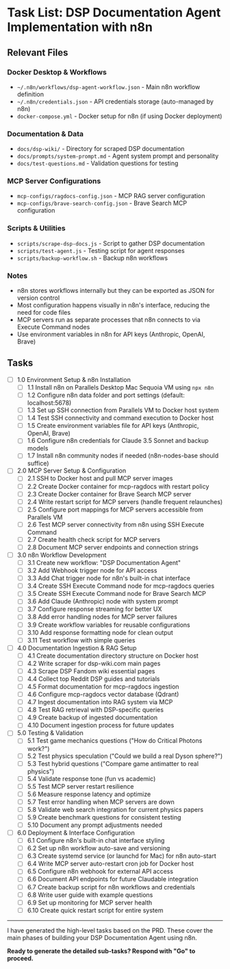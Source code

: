 # Task List: DSP Documentation Agent Implementation with n8n

## Relevant Files

### Docker Desktop & Workflows
- `~/.n8n/workflows/dsp-agent-workflow.json` - Main n8n workflow definition
- `~/.n8n/credentials.json` - API credentials storage (auto-managed by n8n)
- `docker-compose.yml` - Docker setup for n8n (if using Docker deployment)

### Documentation & Data
- `docs/dsp-wiki/` - Directory for scraped DSP documentation
- `docs/prompts/system-prompt.md` - Agent system prompt and personality
- `docs/test-questions.md` - Validation questions for testing

### MCP Server Configurations
- `mcp-configs/ragdocs-config.json` - MCP RAG server configuration
- `mcp-configs/brave-search-config.json` - Brave Search MCP configuration

### Scripts & Utilities
- `scripts/scrape-dsp-docs.js` - Script to gather DSP documentation
- `scripts/test-agent.js` - Testing script for agent responses
- `scripts/backup-workflow.sh` - Backup n8n workflows

### Notes

- n8n stores workflows internally but they can be exported as JSON for version control
- Most configuration happens visually in n8n's interface, reducing the need for code files
- MCP servers run as separate processes that n8n connects to via Execute Command nodes
- Use environment variables in n8n for API keys (Anthropic, OpenAI, Brave)

## Tasks

- [ ] 1.0 Environment Setup & n8n Installation
  - [ ] 1.1 Install n8n on Parallels Desktop Mac Sequoia VM using `npx n8n`
  - [ ] 1.2 Configure n8n data folder and port settings (default: localhost:5678)
  - [ ] 1.3 Set up SSH connection from Parallels VM to Docker host system
  - [ ] 1.4 Test SSH connectivity and command execution to Docker host
  - [ ] 1.5 Create environment variables file for API keys (Anthropic, OpenAI, Brave)
  - [ ] 1.6 Configure n8n credentials for Claude 3.5 Sonnet and backup models
  - [ ] 1.7 Install n8n community nodes if needed (n8n-nodes-base should suffice)

- [ ] 2.0 MCP Server Setup & Configuration
  - [ ] 2.1 SSH to Docker host and pull MCP server images
  - [ ] 2.2 Create Docker container for mcp-ragdocs with restart policy
  - [ ] 2.3 Create Docker container for Brave Search MCP server
  - [ ] 2.4 Write restart script for MCP servers (handle frequent relaunches)
  - [ ] 2.5 Configure port mappings for MCP servers accessible from Parallels VM
  - [ ] 2.6 Test MCP server connectivity from n8n using SSH Execute Command
  - [ ] 2.7 Create health check script for MCP servers
  - [ ] 2.8 Document MCP server endpoints and connection strings

- [ ] 3.0 n8n Workflow Development
  - [ ] 3.1 Create new workflow: "DSP Documentation Agent"
  - [ ] 3.2 Add Webhook trigger node for API access
  - [ ] 3.3 Add Chat trigger node for n8n's built-in chat interface
  - [ ] 3.4 Create SSH Execute Command node for mcp-ragdocs queries
  - [ ] 3.5 Create SSH Execute Command node for Brave Search MCP
  - [ ] 3.6 Add Claude (Anthropic) node with system prompt
  - [ ] 3.7 Configure response streaming for better UX
  - [ ] 3.8 Add error handling nodes for MCP server failures
  - [ ] 3.9 Create workflow variables for reusable configurations
  - [ ] 3.10 Add response formatting node for clean output
  - [ ] 3.11 Test workflow with simple queries

- [ ] 4.0 Documentation Ingestion & RAG Setup
  - [ ] 4.1 Create documentation directory structure on Docker host
  - [ ] 4.2 Write scraper for dsp-wiki.com main pages
  - [ ] 4.3 Scrape DSP Fandom wiki essential pages
  - [ ] 4.4 Collect top Reddit DSP guides and tutorials
  - [ ] 4.5 Format documentation for mcp-ragdocs ingestion
  - [ ] 4.6 Configure mcp-ragdocs vector database (Qdrant)
  - [ ] 4.7 Ingest documentation into RAG system via MCP
  - [ ] 4.8 Test RAG retrieval with DSP-specific queries
  - [ ] 4.9 Create backup of ingested documentation
  - [ ] 4.10 Document ingestion process for future updates

- [ ] 5.0 Testing & Validation
  - [ ] 5.1 Test game mechanics questions ("How do Critical Photons work?")
  - [ ] 5.2 Test physics speculation ("Could we build a real Dyson sphere?")
  - [ ] 5.3 Test hybrid questions ("Compare game antimatter to real physics")
  - [ ] 5.4 Validate response tone (fun vs academic)
  - [ ] 5.5 Test MCP server restart resilience
  - [ ] 5.6 Measure response latency and optimize
  - [ ] 5.7 Test error handling when MCP servers are down
  - [ ] 5.8 Validate web search integration for current physics papers
  - [ ] 5.9 Create benchmark questions for consistent testing
  - [ ] 5.10 Document any prompt adjustments needed

- [ ] 6.0 Deployment & Interface Configuration
  - [ ] 6.1 Configure n8n's built-in chat interface styling
  - [ ] 6.2 Set up n8n workflow auto-save and versioning
  - [ ] 6.3 Create systemd service (or launchd for Mac) for n8n auto-start
  - [ ] 6.4 Write MCP server auto-restart cron job for Docker host
  - [ ] 6.5 Configure n8n webhook for external API access
  - [ ] 6.6 Document API endpoints for future Claudable integration
  - [ ] 6.7 Create backup script for n8n workflows and credentials
  - [ ] 6.8 Write user guide with example questions
  - [ ] 6.9 Set up monitoring for MCP server health
  - [ ] 6.10 Create quick restart script for entire system

---

I have generated the high-level tasks based on the PRD. These cover the main phases of building your DSP Documentation Agent using n8n.

**Ready to generate the detailed sub-tasks? Respond with "Go" to proceed.**